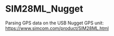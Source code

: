 # SIM28ML_Nugget
Parsing GPS data on the USB Nugget
GPS unit: https://www.simcom.com/product/SIM28ML.html

